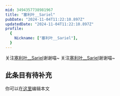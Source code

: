 ```yaml
---
mid: 3494357738981967
title: "塞利叶__Sariel"
pubDate: "2024-11-04T11:22:10.897Z"
updatedDate: "2024-11-04T11:22:10.897Z"
profile:
  {
    Nickname: ["塞利叶__Sariel"],
  }
---
```


关注[塞利叶__Sariel](https://space.bilibili.com/3494357738981967)谢谢喵~ 关注[塞利叶__Sariel](https://space.bilibili.com/3494357738981967)谢谢喵~

## 此条目有待补充
你可以在[这里](https://github.com/Yuhanawa/VTuber.ICU-Content/edit/master/v/塞利叶__Sariel/index.md)编辑本文
